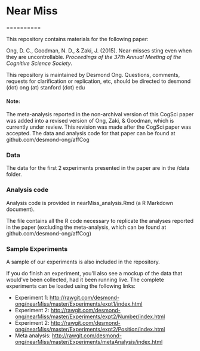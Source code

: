 # Near Miss
==========

This repository contains materials for the following paper:

Ong, D. C., Goodman, N. D., & Zaki, J. (2015). Near-misses sting even when they are uncontrollable. *Proceedings of the 37th Annual Meeting of the Cognitive Science Society*.


This repository is maintained by Desmond Ong. Questions, comments, requests for clarification or replication, etc, should be directed to desmond (dot) ong (at) stanford (dot) edu


#### Note:
The meta-analysis reported in the non-archival version of this CogSci paper was added into a revised version of Ong, Zaki, & Goodman, which is currently under review. This revision was made after the CogSci paper was accepted. The data and analysis code for that paper can be found at github.com/desmond-ong/affCog

### Data

The data for the first 2 experiments presented in the paper are in the /data folder.


### Analysis code

Analysis code is provided in nearMiss_analysis.Rmd (a R Markdown document). 

The file contains all the R code necessary to replicate the analyses reported in the paper (excluding the meta-analysis, which can be found at github.com/desmond-ong/affCog)


### Sample Experiments

A sample of our experiments is also included in the repository.

If you do finish an experiment, you'll also see a mockup of the data that would've been collected, had it been running live. The complete experiments can be loaded using the following links:

- Experiment 1: http://rawgit.com/desmond-ong/nearMiss/master/Experiments/expt1/index.html
- Experiment 2: http://rawgit.com/desmond-ong/nearMiss/master/Experiments/expt2/Number/index.html
- Experiment 2: http://rawgit.com/desmond-ong/nearMiss/master/Experiments/expt2/Position/index.html
- Meta analysis: http://rawgit.com/desmond-ong/nearMiss/master/Experiments/metaAnalysis/index.html



